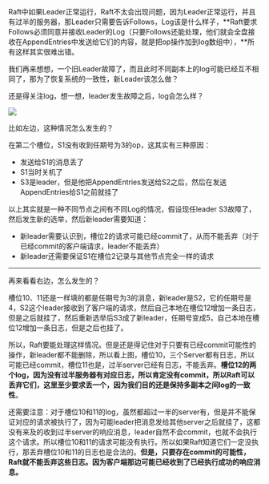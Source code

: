 Raft中如果Leader正常运行，Raft不太会出现问题，因为Leader正常运行，并且有过半的服务器，那Leader只需要告诉Follows，Log该是什么样子，**Raft要求Follows必须同意并接收Leader的Log（只要Follows还能处理，他们就会全盘接收在AppendEntries中发送给它们的内容，就是把op操作加到log数组中），**所有这样其实很难出错。

我们再来想想，一个旧Leader故障了，而且此时不同副本上的log可能已经互不相同了，那为了恢复系统的一致性，新Leader该怎么做？

还是得关注log，想一想，leader发生故障之后，log会怎么样？

![](https://winterliublog.oss-cn-beijing.aliyuncs.com/notes/20220427112918.png)

比如左边，这种情况怎么发生的？

在第二个槽位，S1没有收到任期号为3的op，这其实有三种原因：

- 发送给S1的消息丢了
- S1当时关机了
- S3是leader，但是他把AppendEntries发送给S2之后，然后在发送AppendEntries给S1之前就挂了

以上其实就是一种不同节点之间有不同Log的情况，假设现任leader S3故障了，然后发生新的选举，然后新leader需要知道：

- 新leader需要认识到，槽位2的请求可能已经commit了，从而不能丢弃（对于已经commit的客户端请求，leader不能丢弃）
- 新leader还需要保证S1在槽位2记录与其他节点完全一样的请求

----

再来看看右边，怎么发生的？

槽位10、11还是一样填的都是任期号为3的消息，新leader是S2，它的任期号是4，S2这个leader接收到了客户端的请求，然后自己本地在槽位12增加一条日志，但是之后就挂了，然后重新选举后S3成了新leader，任期号变成5，自己本地在槽位12增加一条日志，但是之后也挂了。



所以，Raft要能处理这样情况。但是还是得记住对于只要有已经commit可能性的操作，新leader都不能删除，所以看上图，槽位10，三个Server都有日志，所以可能已经commit，槽位11也是，过半server已经有日志，不能丢弃。**槽位12的两个log，因为没有过半服务器有对应日志，所以肯定没有commit，所以Raft可以丢弃它们，这里至少要求丢一个，因为我们目的还是保持多副本之间log的一致性**。

还需要注意：对于槽位10和11的log，虽然都超过一半的server有，但是并不能保证对应的请求被执行了，因为可能leader把消息发给其他server之后就挂了，这都没有来及的收到过半server的响应消息，leader自然不会commit，也就不会执行这个请求。所以槽位10和11的请求可能没有执行。所以如果Raft知道它们一定没执行，那丢弃槽位10和11的日志也是合法的。**但是，只要存在commit的可能性，Raft就不能丢弃这些日志。因为客户端那边可能已经收到了已经执行成功的响应消息。**